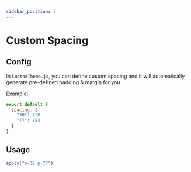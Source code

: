 ```yaml
---
sidebar_position: 3
---
```


# Custom Spacing
## Config
In `CustomTheme.js`, you can define custom spacing and it will automatically generate pre-defined padding & margin for you

Example:
```javascript
export default {
  spacing: {
    "30": 120,
    "77": 154
  }
}
```

## Usage
```jsx harmony
apply("m-30 p-77")
```